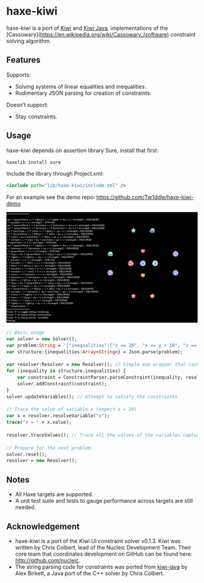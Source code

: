# haxe-kiwi

haxe-kiwi is a port of [Kiwi](https://github.com/nucleic/kiwi) and [Kiwi Java](https://github.com/alexbirkett/kiwi-java), implementations of the [Cassowary](https://en.wikipedia.org/wiki/Cassowary_(software) constraint solving algorithm.

## Features

Supports:
* Solving systems of linear equalities and inequalities.
* Rudimentary JSON parsing for creation of constraints.

Doesn't support:
* Stay constraints.

## Usage

haxe-kiwi depends on assertion library Sure, install that first:
```xml
haxelib install sure
```

Include the library through Project.xml:
```xml
<include path="lib/haxe-kiwi/include.xml" />
```

For an example see the demo repo: https://github.com/Tw1ddle/haxe-kiwi-demo

![Screenshot of demo app](https://github.com/Tw1ddle/haxe-kiwi-demo/blob/master/screenshots/equalities_demo.png?raw=true "Demo")

```haxe
// Basic usage
var solver = new Solver();
var problem:String = '{"inequalities":["x == 20", "x == y + 10", "z == y + 30", "q == z + x", "foo == z + x", "bar == foo + x", "baz == foo * 10", "boz == x / 10 + y / 10 + x * 5"]}';
var structure:{inequalities:Array<String>} = Json.parse(problem);

var resolver:Resolver = new Resolver(); // Simple map wrapper that caches variables so that duplicates aren't added to the solver
for (inequality in structure.inequalities) {
	var constraint = ConstraintParser.parseConstraint(inequality, resolver); // Constraints have "required" strength by default
	solver.addConstraint(constraint);
}
solver.updateVariables(); // Attempt to satisfy the constraints

// Trace the value of variable x (expect x = 20)
var x = resolver.resolveVariable("x");
trace("x = " + x.value);

resolver.traceValues(); // Trace all the values of the variables captured by the resolver

// Prepare for the next problem
solver.reset();
resolver = new Resolver();
```

## Notes
* All Haxe targets are supported.
* A unit test suite and tests to gauge performance across targets are still needed.

## Acknowledgement
* haxe-kiwi is a port of the Kiwi UI constraint solver v0.1.3. Kiwi was written by Chris Colbert, lead of
the Nucleic Development Team. Their core team that coordinates development on GitHub can be found here:
http://github.com/nucleic.
* The string parsing code for constraints was ported from [kiwi-java](https://github.com/alexbirkett/kiwi-java) by Alex Birkett, a Java port of the C++ solver by Chris Colbert.